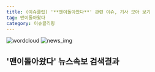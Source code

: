 ```yaml
---
title: (이슈클립) '**맨이돌아왔다**' 관련 이슈, 기사 모아 보기
tag: 맨이돌아왔다
category: 이슈클리핑
---
```

![wordcloud](https://s3.ap-northeast-2.amazonaws.com/lyrics101-wordcloud/2018-09-09-1536480976.png)
![news_img](https://user-images.githubusercontent.com/42597476/44507050-1206f400-a6e4-11e8-8d98-7ffbfebb353f.png)
## **'**맨이돌아왔다**'** 뉴스속보 검색결과

